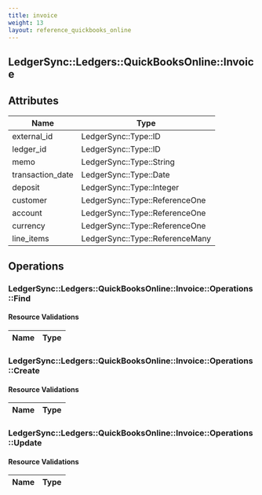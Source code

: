 ```yaml
---
title: invoice
weight: 13
layout: reference_quickbooks_online
---
```


## LedgerSync::Ledgers::QuickBooksOnline::Invoice

## Attributes

| Name | Type |
| ---- | ---- |
| external_id | LedgerSync::Type::ID |
| ledger_id | LedgerSync::Type::ID |
| memo | LedgerSync::Type::String |
| transaction_date | LedgerSync::Type::Date |
| deposit | LedgerSync::Type::Integer |
| customer | LedgerSync::Type::ReferenceOne |
| account | LedgerSync::Type::ReferenceOne |
| currency | LedgerSync::Type::ReferenceOne |
| line_items | LedgerSync::Type::ReferenceMany |


## Operations

### LedgerSync::Ledgers::QuickBooksOnline::Invoice::Operations::Find

#### Resource Validations

| Name | Type |
| ---- | ---- |
### LedgerSync::Ledgers::QuickBooksOnline::Invoice::Operations::Create

#### Resource Validations

| Name | Type |
| ---- | ---- |
### LedgerSync::Ledgers::QuickBooksOnline::Invoice::Operations::Update

#### Resource Validations

| Name | Type |
| ---- | ---- |
